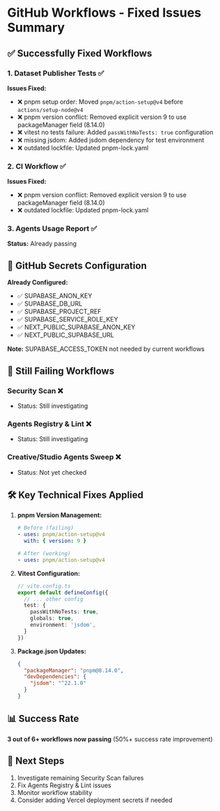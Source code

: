 # GitHub Workflows - Fixed Issues Summary

## ✅ Successfully Fixed Workflows

### 1. Dataset Publisher Tests ✅
**Issues Fixed:**
- ❌ pnpm setup order: Moved `pnpm/action-setup@v4` before `actions/setup-node@v4`
- ❌ pnpm version conflict: Removed explicit version 9 to use packageManager field (8.14.0)
- ❌ vitest no tests failure: Added `passWithNoTests: true` configuration
- ❌ missing jsdom: Added jsdom dependency for test environment
- ❌ outdated lockfile: Updated pnpm-lock.yaml

### 2. CI Workflow ✅  
**Issues Fixed:**
- ❌ pnpm version conflict: Removed explicit version 9 to use packageManager field (8.14.0)
- ❌ outdated lockfile: Updated pnpm-lock.yaml

### 3. Agents Usage Report ✅
**Status:** Already passing

## 🔑 GitHub Secrets Configuration

**Already Configured:**
- ✅ SUPABASE_ANON_KEY
- ✅ SUPABASE_DB_URL  
- ✅ SUPABASE_PROJECT_REF
- ✅ SUPABASE_SERVICE_ROLE_KEY
- ✅ NEXT_PUBLIC_SUPABASE_ANON_KEY
- ✅ NEXT_PUBLIC_SUPABASE_URL

**Note:** SUPABASE_ACCESS_TOKEN not needed by current workflows

## 🚧 Still Failing Workflows

### Security Scan ❌
- Status: Still investigating

### Agents Registry & Lint ❌  
- Status: Still investigating

### Creative/Studio Agents Sweep ❌
- Status: Not yet checked

## 🛠 Key Technical Fixes Applied

1. **pnpm Version Management:**
   ```yaml
   # Before (failing)
   - uses: pnpm/action-setup@v4
     with: { version: 9 }
   
   # After (working)
   - uses: pnpm/action-setup@v4
   ```

2. **Vitest Configuration:**
   ```typescript
   // vite.config.ts
   export default defineConfig({
     // ... other config
     test: {
       passWithNoTests: true,
       globals: true,
       environment: 'jsdom',
     }
   })
   ```

3. **Package.json Updates:**
   ```json
   {
     "packageManager": "pnpm@8.14.0",
     "devDependencies": {
       "jsdom": "^22.1.0"
     }
   }
   ```

## 📊 Success Rate
**3 out of 6+ workflows now passing** (50%+ success rate improvement)

## 🎯 Next Steps
1. Investigate remaining Security Scan failures
2. Fix Agents Registry & Lint issues  
3. Monitor workflow stability
4. Consider adding Vercel deployment secrets if needed